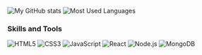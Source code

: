 <!--
**bachurskii/bachurskii** is a ✨ _special_ ✨ repository because its `README.md` (this file) appears on your GitHub profile.

Here are some ideas to get you started:

- 🔭 I’m currently working on ...
- 🌱 I’m currently learning ...
- 👯 I’m looking to collaborate on ...
- 🤔 I’m looking for help with ...
- 💬 Ask me about ...
- 📫 How to reach me: ...
- 😄 Pronouns: ...
- ⚡ Fun fact: ...
-->

![My  GitHub stats](https://github-readme-stats.vercel.app/api?username=bachurskii&show_icons=true)
![Most Used Languages](https://github-readme-stats.vercel.app/api/top-langs/?username=bachurskii&layout=compact)
### Skills and Tools
 
![HTML5](https://img.shields.io/badge/HTML-HTML5-orange)
![CSS3](https://img.shields.io/badge/CSS-CSS3-blue)
![JavaScript](https://img.shields.io/badge/JavaScript-ES6-yellow)
![React](https://img.shields.io/badge/React-ReactJS-blue)
![Node.js](https://img.shields.io/badge/Node.js-Node-green)
![MongoDB](https://img.shields.io/badge/MongoDB-MongoDB-green)

